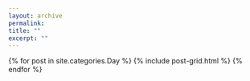 ```yaml
---
layout: archive
permalink:
title: ""
excerpt: ""
---
```


<div class="tiles">
{% for post in site.categories.Day %}
	{% include post-grid.html %}
{% endfor %}
</div><!-- /.tiles -->
